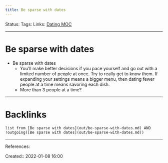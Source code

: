 ```yaml
---
title: Be sparse with dates
---
```

Status: 
Tags: 
Links: [Dating MOC](out/dating-moc.md)
___
# Be sparse with dates
- Be sparse with dates
	- You’ll make better decisions if you pace yourself and go out with a limited number of people at once. Try to really get to know them. If expanding your settings means a bigger menu, then dating fewer people at a time means savoring each dish.
	- More than 3 people at a time?
___
# Backlinks
```dataview
list from [Be sparse with dates](out/be-sparse-with-dates.md) AND !outgoing([Be sparse with dates](out/be-sparse-with-dates.md))
```
___
References:

Created:: 2022-01-08 16:00
